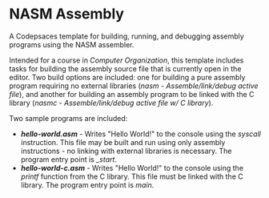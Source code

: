 # NASM Assembly

A Codepsaces template for building, running, and debugging assembly programs
using the NASM assembler.

Intended for a course in *Computer Organization*, this template includes
tasks for building the assembly source file that is currently open in the editor.
Two build options are included: one for building a pure assembly program
requiring no external libraries (*nasm - Assemble/link/debug active file*),
and another for building an assembly program to be linked with the
C library (*nasmc - Assemble/link/debug active file w/ C library*).

Two sample programs are included:

- ***hello-world.asm*** - Writes "Hello World!" to the console using the
*syscall* instruction. This file may be built and run using only assembly
instructions - no linking with external libraries is necessary. The program
entry point is *_start*.
- ***hello-world-c.asm*** - Writes "Hello World!" to the console using the
*printf* function from the C library. This file must be linked with the
C library. The program entry point is *main*.